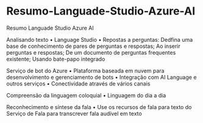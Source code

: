 # Resumo-Languade-Studio-Azure-AI
Resumo Languade Studio Azure AI

Analisando texto
•	Language Studio
•	Repostas a perguntas: Dedfina uma base de conhecimento de pares de perguntas e respostas; Ao inserir perguntas e respostas; De um documento de perguntas frequentes existente; Usando bate-papo integrado

Serviço de bot do Azure
•	Plataforma baseada em nuvem para desenvolvimento e gerenciamento de bots
•	Integração com AI Language e outros serviços
•	Conectividade através de vários canais

Compreensão da linguagem coloquial
•	Linguagem do dia a dia

Reconhecimento e síntese da fala
•	Use os recursos de fala para texto do Serviço de Fala para transcrever fala audível em texto
